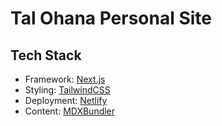 # Tal Ohana Personal Site

## Tech Stack

- Framework: [Next.js](https://nextjs.org/)
- Styling: [TailwindCSS](https://tailwindcss.com/)
- Deployment: [Netlify](https://www.netlify.com/)
- Content: [MDXBundler](https://github.com/kentcdodds/mdx-bundler)
